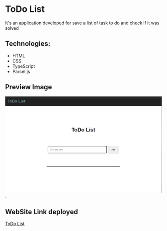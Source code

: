 # ToDo List

It's an application developed for save a list of task to do and check if it was solved

## Technologies:

* HTML
* CSS
* TypeScript
* Parcel.js

## Preview Image

![alt text for screen readers](/assets/preview.png "Preview Image").

## WebSite Link deployed

[ToDo List](https://link-url-here.org)

